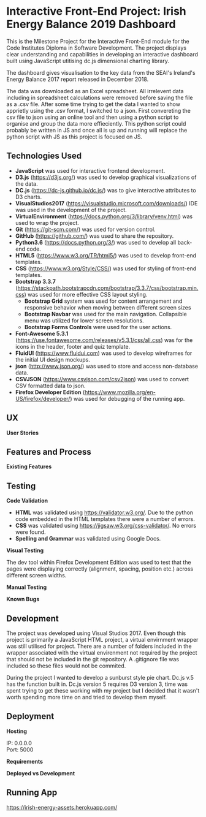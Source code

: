 Interactive Front-End Project: Irish Energy Balance 2019 Dashboard
=========================================================
This is the Milestone Project for the Interactive Front-End module for the Code Institutes Diploma in Software Development.
The project displays clear understanding and capabilities in developing an interactive dashboard built using JavaScript utitising dc.js dimensional charting library.

The dashboard gives visualisation to the key data from the SEAI's Ireland's Energy Balance 2017 report released in December 2018.

The data was downloaded as an Excel spreadsheet. All irrelevent data including in spreadsheet calculations were removed before saving the file as a .csv file. 
After some time trying to get the data I wanted to show apprietly using the .csv format, I switched to a json. 
First convereting the csv file to json using an online tool and then using a python script to organise and group the data more effieciently.
This python script could probably be written in JS and once all is up and running will replace the python script with JS as this project is focused on JS.

Technologies Used
-----------------------
* __JavaScript__ was used for interactive frontend development.
* __D3.js__ (https://d3js.org/) was used to develop graphical visualizations of the data.
* __DC.js__ (https://dc-js.github.io/dc.js/) was to give interactive attributes to D3 charts.
* __VisualStudios2017__ (https://visualstudio.microsoft.com/downloads/) IDE was used in the development of the project.
* __VirtualEnvironment__ (https://docs.python.org/3/library/venv.html) was used to wrap the project.
* __Git__ (https://git-scm.com/) was used for version control.
* __GitHub__ (https://github.com/) was used to share the repository.
* __Python3.6__ (https://docs.python.org/3/) was used to develop all back-end code.
* __HTML5__ (https://www.w3.org/TR/html5/) was used to develop front-end templates.
* __CSS__ (https://www.w3.org/Style/CSS/) was used for styling of front-end templates.
* __Bootstrap 3.3.7__ (https://stackpath.bootstrapcdn.com/bootstrap/3.3.7/css/bootstrap.min.css) was used for more effective CSS layout styling.
    - __Bootstrap Grid__ system was used for content arrangement and responsive behavior when moving between different screen sizes
    - __Bootstrap Navbar__ was used for the main navigation. Collapsible menu was utilized for lower screen resolutions.
    - __Bootstrap Forms Controls__ were used for the user actions.
* __Font-Awesome 5.3.1__ (https://use.fontawesome.com/releases/v5.3.1/css/all.css) was for the icons in the header, footer and quiz template.
* __FluidUI__ (https://www.fluidui.com) was used to develop wireframes for the initial UI design mockups.
* __json__ (http://www.json.org/) was used to store and access non-database data.
* __CSVJSON__ (https://www.csvjson.com/csv2json) was used to convert CSV formatted data to json.
* __Firefox Developer Edition__ (https://www.mozilla.org/en-US/firefox/developer/) was used for debugging of the running app.


UX
----



__User Stories__


Features and Process
-----------------

__Existing Features__



Testing
-----------------------

__Code Validation__

* __HTML__ was validated using https://validator.w3.org/. Due to the python code embedded in the HTML templates there were a number of errors.
* __CSS__ was validated using https://jigsaw.w3.org/css-validator/. No errors were found.
* __Spelling and Grammar__ was validated using Google Docs.


__Visual Testing__

The dev tool within Firefox Development Edition was used to test that the pages were displaying correctly (alignment, spacing, position etc.) across different screen widths.


__Manual Testing__


__Known Bugs__



Development
------------------------
The project was developed using Visual Studios 2017. Even though this project is primarily a JavaScript HTML project, a virtual envirnment wrapper was still utilised for project.
There are a number of folders included in the wrapper associated with the virtual envirenment not required by the project that should not be included in the git repository. 
A .gitignore file was included so these files would not be commited.

During the project I wanted to develop a sunburst style pie chart. Dc.js v.5 has the function built in. Dc.js version 5 requires D3 version 3, time was spent trying to get these working with my
project but I decided that it wasn't worth spending more time on and tried to develop them myself.

Deployment
------------------------

__Hosting__

IP: 0.0.0.0  
Port: 5000

__Requirements__


__Deployed vs Development__

Running App
------------------------

https://irish-energy-assets.herokuapp.com/

